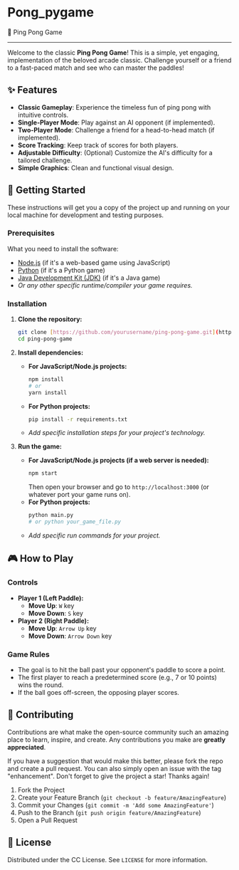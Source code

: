 # Pong_pygame
 🏓 Ping Pong Game

---

Welcome to the classic **Ping Pong Game**! This is a simple, yet engaging, implementation of the beloved arcade classic. Challenge yourself or a friend to a fast-paced match and see who can master the paddles!

## ✨ Features

* **Classic Gameplay**: Experience the timeless fun of ping pong with intuitive controls.
* **Single-Player Mode**: Play against an AI opponent (if implemented).
* **Two-Player Mode**: Challenge a friend for a head-to-head match (if implemented).
* **Score Tracking**: Keep track of scores for both players.
* **Adjustable Difficulty**: (Optional) Customize the AI's difficulty for a tailored challenge.
* **Simple Graphics**: Clean and functional visual design.

## 🚀 Getting Started

These instructions will get you a copy of the project up and running on your local machine for development and testing purposes.

### Prerequisites

What you need to install the software:

* [Node.js](https://nodejs.org/en/download/) (if it's a web-based game using JavaScript)
* [Python](https://www.python.org/downloads/) (if it's a Python game)
* [Java Development Kit (JDK)](https://www.oracle.com/java/technologies/downloads/) (if it's a Java game)
* _Or any other specific runtime/compiler your game requires._

### Installation

1.  **Clone the repository:**

    ```bash
    git clone [https://github.com/yourusername/ping-pong-game.git](https://github.com/yourusername/ping-pong-game.git)
    cd ping-pong-game
    ```

2.  **Install dependencies:**

    * **For JavaScript/Node.js projects:**
        ```bash
        npm install
        # or
        yarn install
        ```
    * **For Python projects:**
        ```bash
        pip install -r requirements.txt
        ```
    * _Add specific installation steps for your project's technology._

3.  **Run the game:**

    * **For JavaScript/Node.js projects (if a web server is needed):**
        ```bash
        npm start
        ```
        Then open your browser and go to `http://localhost:3000` (or whatever port your game runs on).
    * **For Python projects:**
        ```bash
        python main.py
        # or python your_game_file.py
        ```
    * _Add specific run commands for your project._

## 🎮 How to Play

### Controls

* **Player 1 (Left Paddle):**
    * **Move Up**: `W` key
    * **Move Down**: `S` key
* **Player 2 (Right Paddle):**
    * **Move Up**: `Arrow Up` key
    * **Move Down**: `Arrow Down` key


### Game Rules

* The goal is to hit the ball past your opponent's paddle to score a point.
* The first player to reach a predetermined score (e.g., 7 or 10 points) wins the round.
* If the ball goes off-screen, the opposing player scores.

## 🤝 Contributing

Contributions are what make the open-source community such an amazing place to learn, inspire, and create. Any contributions you make are **greatly appreciated**.

If you have a suggestion that would make this better, please fork the repo and create a pull request. You can also simply open an issue with the tag "enhancement".
Don't forget to give the project a star! Thanks again!

1.  Fork the Project
2.  Create your Feature Branch (`git checkout -b feature/AmazingFeature`)
3.  Commit your Changes (`git commit -m 'Add some AmazingFeature'`)
4.  Push to the Branch (`git push origin feature/AmazingFeature`)
5.  Open a Pull Request

## 📄 License

Distributed under the CC License. See `LICENSE` for more information.


